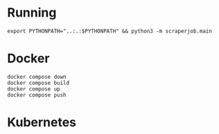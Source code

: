 # Running
```
export PYTHONPATH="..:.:$PYTHONPATH" && python3 -m scraperjob.main
```

# Docker
```
docker compose down
docker compose build
docker compose up
docker compose push
```

# Kubernetes
```

```
